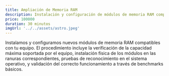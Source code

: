```yaml
---
title: Ampliación de Memoria RAM
description: Instalación y configuración de módulos de memoria RAM compatibles con tu equipo para mejorar el rendimiento.
price: 100000
duration: 30 minutos
imgUrl: '../../assets/astro.jpeg'
---
```


Instalamos y configuramos nuevos módulos de memoria RAM compatibles con tu equipo. El procedimiento incluye la verificación de la capacidad máxima soportada por el equipo, instalación física de los módulos en las ranuras correspondientes, pruebas de reconocimiento en el sistema operativo, y validación del correcto funcionamiento a través de benchmarks básicos.
